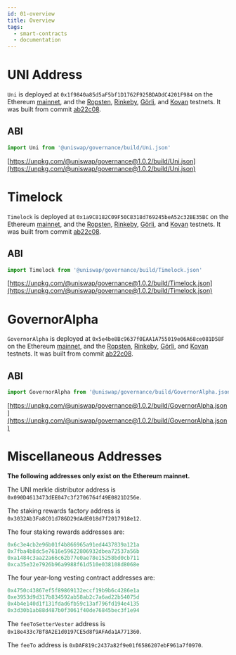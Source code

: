 ```yaml
---
id: 01-overview
title: Overview
tags:
  - smart-contracts
  - documentation
---
```


# UNI Address

`Uni` is deployed at `0x1f9840a85d5aF5bf1D1762F925BDADdC4201F984` on the Ethereum [mainnet](https://etherscan.io/address/0x1f9840a85d5aF5bf1D1762F925BDADdC4201F984), and the [Ropsten](https://ropsten.etherscan.io/address/0x1f9840a85d5aF5bf1D1762F925BDADdC4201F984), [Rinkeby](https://rinkeby.etherscan.io/address/0x1f9840a85d5aF5bf1D1762F925BDADdC4201F984), [Görli](https://goerli.etherscan.io/address/0x1f9840a85d5aF5bf1D1762F925BDADdC4201F984), and [Kovan](https://kovan.etherscan.io/address/0x1f9840a85d5aF5bf1D1762F925BDADdC4201F984) testnets. It was built from commit [ab22c08](https://github.com/Uniswap/governance/commit/ab22c084bacb2636a1aebf9759890063eb6e4946).

## ABI

```typescript
import Uni from '@uniswap/governance/build/Uni.json'
```

[https://unpkg.com/@uniswap/governance@1.0.2/build/Uni.json](https://unpkg.com/@uniswap/governance@1.0.2/build/Uni.json)

# Timelock

`Timelock` is deployed at `0x1a9C8182C09F50C8318d769245beA52c32BE35BC` on the Ethereum [mainnet](https://etherscan.io/address/0x1a9C8182C09F50C8318d769245beA52c32BE35BC), and the [Ropsten](https://ropsten.etherscan.io/address/0x1a9C8182C09F50C8318d769245beA52c32BE35BC), [Rinkeby](https://rinkeby.etherscan.io/address/0x1a9C8182C09F50C8318d769245beA52c32BE35BC), [Görli](https://goerli.etherscan.io/address/0x1a9C8182C09F50C8318d769245beA52c32BE35BC), and [Kovan](https://kovan.etherscan.io/address/0x1a9C8182C09F50C8318d769245beA52c32BE35BC) testnets. It was built from commit [ab22c08](https://github.com/Uniswap/governance/commit/ab22c084bacb2636a1aebf9759890063eb6e4946).

## ABI

```typescript
import Timelock from '@uniswap/governance/build/Timelock.json'
```

[https://unpkg.com/@uniswap/governance@1.0.2/build/Timelock.json](https://unpkg.com/@uniswap/governance@1.0.2/build/Timelock.json)

# GovernorAlpha

`GovernorAlpha` is deployed at `0x5e4be8Bc9637f0EAA1A755019e06A68ce081D58F` on the Ethereum [mainnet](https://etherscan.io/address/0x5e4be8Bc9637f0EAA1A755019e06A68ce081D58F), and the [Ropsten](https://ropsten.etherscan.io/address/0x5e4be8Bc9637f0EAA1A755019e06A68ce081D58F), [Rinkeby](https://rinkeby.etherscan.io/address/0x5e4be8Bc9637f0EAA1A755019e06A68ce081D58F), [Görli](https://goerli.etherscan.io/address/0x5e4be8Bc9637f0EAA1A755019e06A68ce081D58F), and [Kovan](https://kovan.etherscan.io/address/0x5e4be8Bc9637f0EAA1A755019e06A68ce081D58F) testnets. It was built from commit [ab22c08](https://github.com/Uniswap/governance/commit/ab22c084bacb2636a1aebf9759890063eb6e4946).

## ABI

```typescript
import GovernorAlpha from '@uniswap/governance/build/GovernorAlpha.json'
```

[https://unpkg.com/@uniswap/governance@1.0.2/build/GovernorAlpha.json](https://unpkg.com/@uniswap/governance@1.0.2/build/GovernorAlpha.json)

# Miscellaneous Addresses

**The following addresses only exist on the Ethereum mainnet.**

The UNI merkle distributor address is `0x090D4613473dEE047c3f2706764f49E0821D256e`.

The staking rewards factory address is `0x3032Ab3Fa8C01d786D29dAdE018d7f2017918e12`.

The four staking rewards addresses are:

```js
0x6c3e4cb2e96b01f4b866965a91ed4437839a121a
0x7fba4b8dc5e7616e59622806932dbea72537a56b
0xa1484c3aa22a66c62b77e0ae78e15258bd0cb711
0xca35e32e7926b96a9988f61d510e038108d8068e
```

The four year-long vesting contract addresses are:

```js
0x4750c43867ef5f89869132eccf19b9b6c4286e1a
0xe3953d9d317b834592ab58ab2c7a6ad22b54075d
0x4b4e140d1f131fdad6fb59c13af796fd194e4135
0x3d30b1ab88d487b0f3061f40de76845bec3f1e94
```

The `feeToSetterVester` address is `0x18e433c7Bf8A2E1d0197CE5d8f9AFAda1A771360`.

The `feeTo` address is `0xDAF819c2437a82f9e01f6586207ebF961a7f0970`.
